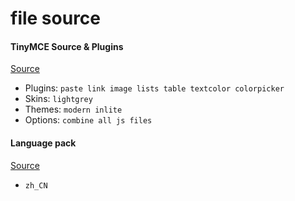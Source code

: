 # file source

#### TinyMCE Source & Plugins 

[Source](https://www.tinymce.com/download/custom-builds/)

- Plugins: `paste link image lists table textcolor colorpicker`
- Skins: `lightgrey`
- Themes: `modern inlite`
- Options: `combine all js files`

#### Language pack 

[Source](https://www.tinymce.com/download/language-packages/)

- `zh_CN`

